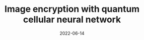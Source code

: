 ---
title: "Image encryption with quantum cellular neural network"
collection: publications
permalink: /publication/qif22imgencryp
date: 2022-06-14
venue: 'Quantum Information Processing'
paperurl: https://doi.org/10.1007/s11128-022-03555-0'
doi: '10.1007/s11128-022-03555-0'
pubtype: 'journal'
authors: 'Jinjing Shi, Shuhui Chen, Tian Chen, Tongge Zhao, Jiuqi Tang, Qin Li, Chunlin Yu, Heyuan Shi*'
excerpt_separator: ""

---